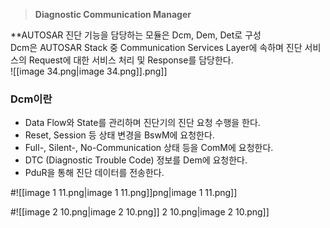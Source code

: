 > **Diagnostic Communication Manager**

**AUTOSAR 진단 기능을 담당하는 모듈은 Dcm, Dem, Det로 구성  
Dcm은 AUTOSAR Stack 중 Communication Services Layer에 속하며 진단 서비스의 Request에 대한 서비스 처리 및 Response를 담당한다.  
![[image 34.png|image 34.png]].png]]

### Dcm이란

- Data Flow와 State를 관리하며 진단기의 진단 요청 수행을 한다.
- Reset, Session 등 상태 변경을 BswM에 요청한다.
- Full-, Silent-, No-Communication 상태 등을 ComM에 요청한다.
- DTC (Diagnostic Trouble Code) 정보를 Dem에 요청한다.
- PduR을 통해 진단 데이터를 전송한다.

  

#![[image 1 11.png|image 1 11.png]]png|image 1 11.png]]

  

#![[image 2 10.png|image 2 10.png]] 2 10.png|image 2 10.png]]